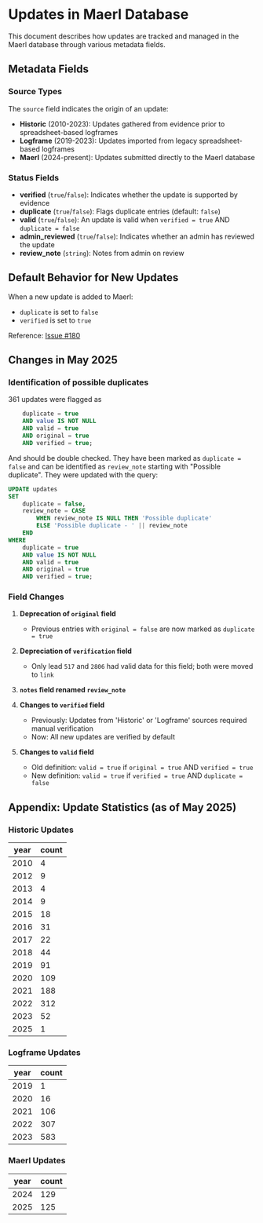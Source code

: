 # Updates in Maerl Database

This document describes how updates are tracked and managed in the Maerl database through various metadata fields.

## Metadata Fields

### Source Types
The `source` field indicates the origin of an update:

- **Historic** (2010-2023): Updates gathered from evidence prior to spreadsheet-based logframes
- **Logframe** (2019-2023): Updates imported from legacy spreadsheet-based logframes
- **Maerl** (2024-present): Updates submitted directly to the Maerl database

### Status Fields
- **verified** (`true`/`false`): Indicates whether the update is supported by evidence
- **duplicate** (`true`/`false`): Flags duplicate entries (default: `false`)
- **valid** (`true`/`false`): An update is valid when `verified = true` AND `duplicate = false`
- **admin_reviewed** (`true`/`false`): Indicates whether an admin has reviewed the update
- **review_note** (`string`): Notes from admin on review

## Default Behavior for New Updates

When a new update is added to Maerl:
- `duplicate` is set to `false`
- `verified` is set to `true`

Reference: [Issue #180](https://github.com/orgs/Blue-Marine-Foundation/projects/4/views/8?pane=issue&itemId=108883280&issue=Blue-Marine-Foundation%7CMaerl%7C180)

## Changes in May 2025

### Identification of possible duplicates 
361 updates were flagged as 

```sql 
    duplicate = true 
    AND value IS NOT NULL 
    AND valid = true 
    AND original = true 
    AND verified = true;
```

And should be double checked. They have been marked as `duplicate = false` and can be identified as `review_note` starting with "Possible duplicate". They were updated with the query:

```sql
UPDATE updates
SET 
    duplicate = false,
    review_note = CASE 
        WHEN review_note IS NULL THEN 'Possible duplicate'
        ELSE 'Possible duplicate - ' || review_note
    END
WHERE 
    duplicate = true 
    AND value IS NOT NULL 
    AND valid = true 
    AND original = true 
    AND verified = true;
```

### Field Changes
1. **Deprecation of `original` field**
   - Previous entries with `original = false` are now marked as `duplicate = true`

1. **Depreciation of `verification` field**
   - Only lead `517` and `2806` had valid data for this field; both were moved to `link`

1. **`notes` field renamed `review_note`**

2. **Changes to `verified` field**
   - Previously: Updates from 'Historic' or 'Logframe' sources required manual verification
   - Now: All new updates are verified by default

3. **Changes to `valid` field**
   - Old definition: `valid = true` if `original = true` AND `verified = true`
   - New definition: `valid = true` if `verified = true` AND `duplicate = false`

## Appendix: Update Statistics (as of May 2025)

### Historic Updates
| year | count |
| ---- | ----- |
| 2010 | 4     |
| 2012 | 9     |
| 2013 | 4     |
| 2014 | 9     |
| 2015 | 18    |
| 2016 | 31    |
| 2017 | 22    |
| 2018 | 44    |
| 2019 | 91    |
| 2020 | 109   |
| 2021 | 188   |
| 2022 | 312   |
| 2023 | 52    |
| 2025 | 1     |

### Logframe Updates
| year | count |
| ---- | ----- |
| 2019 | 1     |
| 2020 | 16    |
| 2021 | 106   |
| 2022 | 307   |
| 2023 | 583   |

### Maerl Updates
| year | count |
| ---- | ----- |
| 2024 | 129   |
| 2025 | 125   |
